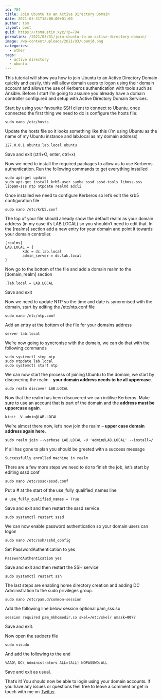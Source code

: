 ```yaml
---
id: 784
title: Join Ubuntu to an Active Directory Domain
date: 2021-03-31T18:00:00+01:00
author: tom
layout: post
guid: https://tomaustin.xyz/?p=784
permalink: /2021/03/31/join-ubuntu-to-an-active-directory-domain/
image: /wp-content/uploads/2021/03/ubunjd.png
categories:
  - other
tags:
  - active directory
  - ubuntu
---
```

This tutorial will show you how to join Ubuntu to an Active Directory Domain quickly and easily, this will allow domain users to logon using their domain account and allows the use of Kerberos authentication with tools such as Ansible. Before I start I&#8217;m going to assume you already have a domain controller configured and setup with Active Directory Domain Services.

Start by using your favourite SSH client to connect to Ubuntu, once connected the first thing we need to do is configure the hosts file:

<pre class="wp-block-code"><code>sudo nano /etc/hosts</code></pre>

Update the hosts file so it looks something like this (I&#8217;m using Ubuntu as the name of my Ubuntu instance and lab.local as my domain address)

<pre class="wp-block-code"><code>127.0.0.1 ubuntu.lab.local ubuntu</code></pre>

Save and exit (ctrl+O, enter, ctrl+x)

Now we need to install the required packages to allow us to use Kerberos authentication. Run the following commands to get everything installed

<pre class="wp-block-code"><code>sudo apt-get update
sudo apt-get install krb5-user samba sssd sssd-tools libnss-sss libpam-sss ntp ntpdate realmd adcli</code></pre>

Once installed we need to configure Kerberos so let&#8217;s edit the krb5 configuration file

<pre class="wp-block-code"><code>sudo nano /etc/krb5.conf</code></pre>

The top of your file should already show the default realm as your domain address (in my case it&#8217;s LAB.LOCAL) so you shouldn&#8217;t need to edit that. In the [realms] section add a new entry for your domain and point it towards your domain controller.

<pre class="wp-block-code"><code>&#91;realms]
LAB.LOCAL = {
        kdc = dc.lab.local
        admin_server = dc.lab.local
}</code></pre>

Now go to the bottom of the file and add a domain realm to the [domain_realm] section

<pre class="wp-block-code"><code>.lab.local = LAB.LOCAL</code></pre>

Save and exit

Now we need to update NTP so the time and date is syncronised with the domain, start by editing the /etc/ntp.conf file

<pre class="wp-block-code"><code>sudo nano /etc/ntp.conf</code></pre>

Add an entry at the bottom of the file for your domains address

<pre class="wp-block-code"><code>server lab.local</code></pre>

We&#8217;re now going to syncronise with the domain, we can do that with the following commands

<pre class="wp-block-code"><code>sudo systemctl stop ntp
sudo ntpdate lab.local
sudo systemctl start ntp</code></pre>

We can now start the process of joining Ubuntu to the domain, we start by discovering the realm &#8211; **your domain address needs to be all uppercase**.

<pre class="wp-block-code"><code>sudo realm discover LAB.LOCAL</code></pre>

Now that the realm has been discovered we can initilise Kerberos. Make sure to use an account that is part of the domain and the **address must be uppercase again**.

<pre class="wp-block-code"><code>kinit -V admin@LAB.LOCAL</code></pre>

We&#8217;re almost there now, let&#8217;s now join the realm &#8211; **upper case domain address again here**.

<pre class="wp-block-code"><code>sudo realm join --verbose LAB.LOCAL -U 'admin@LAB.LOCAL' --install=/</code></pre>

If all has gone to plan you should be greeted with a success message

<pre class="wp-block-code"><code>Successfully enrolled machine in realm</code></pre>

There are a few more steps we need to do to finish the job, let&#8217;s start by editing sssd.conf

<pre class="wp-block-code"><code>sudo nano /etc/sssd/sssd.conf</code></pre>

Put a # at the start of the use\_fully\_qualified_names line

<pre class="wp-block-code"><code># use_fully_qualified_names = True</code></pre>

Save and exit and then restart the sssd service

<pre class="wp-block-code"><code>sudo systemctl restart sssd</code></pre>

We can now enable password authentication so your domain users can logon

<pre class="wp-block-code"><code>sudo nano /etc/ssh/sshd_config</code></pre>

Set PasswordAuthentication to yes

<pre class="wp-block-code"><code>PasswordAuthentication yes</code></pre>

Save and exit and then restart the SSH service

<pre class="wp-block-code"><code>sudo systemctl restart ssh</code></pre>

The last steps are enabling home directory creation and adding DC Administration to the sudo privileges group.

<pre class="wp-block-code"><code>sudo nano /etc/pam.d/common-session</code></pre>

Add the following line below session optional pam_sss.so

<pre class="wp-block-code"><code>session required pam_mkhomedir.so skel=/etc/skel/ umask=0077</code></pre>

Save and exit.

Now open the sudoers file

<pre class="wp-block-code"><code>sudo visudo</code></pre>

And add the following to the end

<pre class="wp-block-code"><code>%AAD\ DC\ Administrators ALL=(ALL) NOPASSWD:ALL</code></pre>

Save and exit as usual.

That&#8217;s it! You should now be able to login using your domain accounts. If you have any issues or questions feel free to leave a comment or get in touch with me on [Twitter](https://twitter.com/tomaustin700).